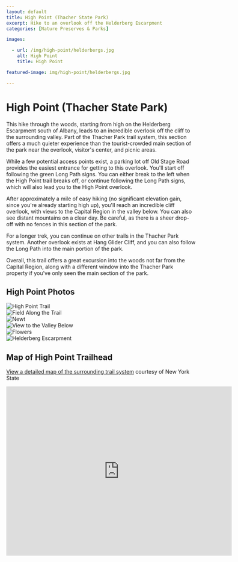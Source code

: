 ```yaml
---
layout: default
title: High Point (Thacher State Park)
excerpt: Hike to an overlook off the Helderberg Escarpment 
categories: [Nature Preserves & Parks]

images:

  - url: /img/high-point/helderbergs.jpg
    alt: High Point
    title: High Point

featured-image: img/high-point/helderbergs.jpg

---
```


<h1>High Point (Thacher State Park)</h1>

<p>This hike through the woods, starting from high on the Helderberg Escarpment south of Albany, leads to an incredible overlook off the cliff to the surrounding valley. Part of the Thacher Park trail system, this section offers a much quieter experience than the tourist-crowded main section of the park near the overlook, visitor's center, and picnic areas.</p>

<p>While a few potential access points exist, a parking lot off Old Stage Road provides the easiest entrance for getting to this overlook. You'll start off following the green Long Path signs. You can either break to the left when the High Point trail breaks off, or continue following the Long Path signs, which will also lead you to the High Point overlook.</p>

<p>After approximately a mile of easy hiking (no significant elevation gain, since you're already starting high up), you'll reach an incredible cliff overlook, with views to the Capital Region in the valley below. You can also see distant mountains on a clear day. Be careful, as there is a sheer drop-off with no fences in this section of the park.</p>

<p>For a longer trek, you can continue on other trails in the Thacher Park system. Another overlook exists at Hang Glider Cliff, and you can also follow the Long Path into the main portion of the park.</p> 

<p>Overall, this trail offers a great excursion into the woods not far from the Capital Region, along with a different window into the Thacher Park property if you've only seen the main section of the park.</p>

<h2>High Point Photos</h2>

<div class="fotorama" data-nav="thumbs" data-width="100%"
                     data-ratio="800/600"
                     data-min-width="100%"
                     data-max-width="1000"
                     data-min-height="300"
                     data-max-height="100%" 
     				 data-arrows="true">
<img src="/img/high-point/trail.jpg" alt="High Point Trail"><br />
<img src="/img/high-point/field.jpg" alt="Field Along the Trail"><br />
<img src="/img/high-point/newt.jpg" alt="Newt"><br />
<img src="/img/high-point/valley.jpg" alt="View to the Valley Below"><br />
<img src="/img/high-point/flowers.jpg" alt="Flowers"><br />
<img src="/img/high-point/helderbergs.jpg" alt="Helderberg Escarpment"><br />

</div>

<h2 id="trailmap">Map of High Point Trailhead</h2>

<p><a href="https://parks.ny.gov/parks/attachments/ThacherTrailMapNorth.pdf" target="_blank">View a detailed map of the surrounding trail system</a> courtesy of New York State</p>

<div class="google-maps">
<iframe src="https://www.google.com/maps/embed?pb=!1m18!1m12!1m3!1d2933.0504088191497!2d-74.0566588848214!3d42.68147452273589!2m3!1f0!2f0!3f0!3m2!1i1024!2i768!4f13.1!3m3!1m2!1s0x89de786cdb187561%3A0x65752bb3eb7b95bc!2sParking+for+Long+Path+and+Perimeter+Trailheads!5e0!3m2!1sen!2sus!4v1563555941350!5m2!1sen!2sus" width="600" height="450" frameborder="0" style="border:0" allowfullscreen></iframe></div>

